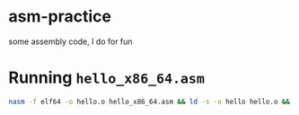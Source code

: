 # asm-practice
some assembly code, I do for fun
# Running `hello_x86_64.asm`
```sh
nasm -f elf64 -o hello.o hello_x86_64.asm && ld -s -o hello hello.o && ./hello
```
